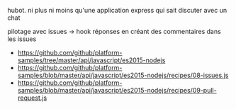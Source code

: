 hubot. ni plus ni moins qu'une application express qui sait discuter avec un chat


pilotage avec issues -> hook
réponses en créant des commentaires dans les issues

- https://github.com/github/platform-samples/tree/master/api/javascript/es2015-nodejs
- https://github.com/github/platform-samples/blob/master/api/javascript/es2015-nodejs/recipes/08-issues.js
- https://github.com/github/platform-samples/blob/master/api/javascript/es2015-nodejs/recipes/09-pull-request.js
